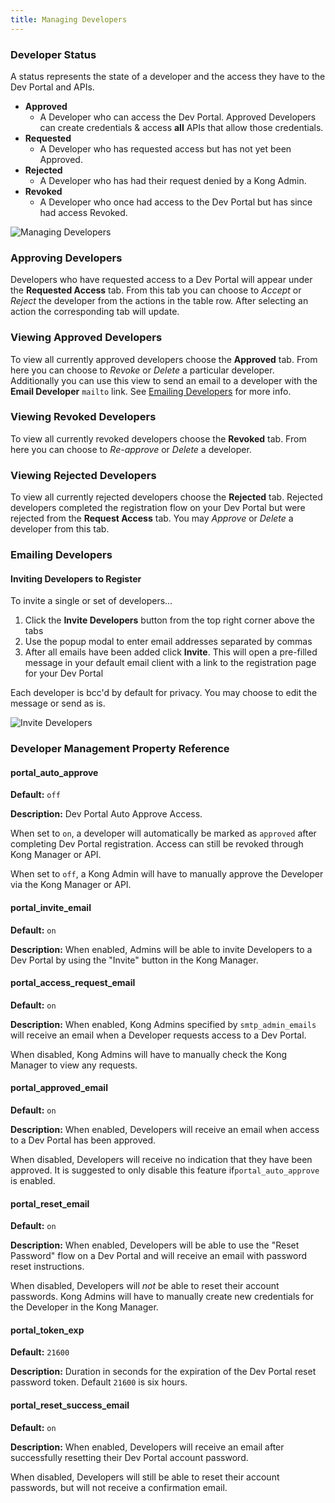 ```yaml
---
title: Managing Developers
---
```


### Developer Status

A status represents the state of a developer and the access they have to the Dev
 Portal and APIs.

* **Approved**
  * A Developer who can access the Dev Portal. Approved Developers can create 
  credentials &amp; access **all** APIs that allow those credentials.
* **Requested**
  * A Developer who has requested access but has not yet been Approved.
* **Rejected**
  * A Developer who has had their request denied by a Kong Admin.
* **Revoked**
  * A Developer who once had access to the Dev Portal but has since had access 
  Revoked.


![Managing Developers](https://konghq.com/wp-content/uploads/2018/05/gui-developer-tabs.png)

### Approving Developers

Developers who have requested access to a Dev Portal will appear under the 
**Requested Access** tab. From this tab you can choose to *Accept* or *Reject* 
the developer from the actions in the table row. After selecting an action the 
corresponding tab will update.


### Viewing Approved Developers

To view all currently approved developers choose the **Approved** tab. From here you can choose to *Revoke* or *Delete* a particular developer. Additionally you can use this view to send an email to a developer with the **Email Developer** `mailto` link. See [Emailing Developers](#emailing-developers) for more info.


### Viewing Revoked Developers

To view all currently revoked developers choose the **Revoked** tab. From here you can choose to *Re-approve* or *Delete* a developer.


### Viewing Rejected Developers

To view all currently rejected developers choose the **Rejected** tab. Rejected developers completed the registration flow on your Dev Portal but were rejected from the **Request Access** tab. You may *Approve* or *Delete* a developer from this tab.


### Emailing Developers

#### Inviting Developers to Register

To invite a single or set of developers...

1. Click the **Invite Developers** button from the top right corner above the tabs
2. Use the popup modal to enter email addresses separated by commas
3. After all emails have been added click **Invite**. This will open a pre-filled message in your default email client with a link to the registration page for your Dev Portal

Each developer is bcc'd by default for privacy. You may choose to edit the message or send as is.

![Invite Developers](https://konghq.com/wp-content/uploads/2018/05/invite-developers.png)


### Developer Management Property Reference


#### portal_auto_approve

**Default:** `off`

**Description:**
Dev Portal Auto Approve Access.

When set to `on`, a developer will automatically be marked as `approved` after 
completing Dev Portal registration. Access can still be revoked through 
Kong Manager or API.

When set to `off`, a Kong Admin will have to manually approve the Developer via
the Kong Manager or API.


#### portal_invite_email

**Default:** `on`

**Description:**
When enabled, Admins will be able to invite Developers to a Dev Portal by using
 the "Invite" button in the Kong Manager.


#### portal_access_request_email

**Default:** `on`

**Description:**
When enabled, Kong Admins specified by `smtp_admin_emails` will receive an email
 when a Developer requests access to a Dev Portal.

When disabled, Kong Admins will have to manually check the Kong Manager to view 
any requests.


#### portal_approved_email

**Default:** `on`

**Description:**
When enabled, Developers will receive an email when access to a Dev Portal has 
been approved.

When disabled, Developers will receive no indication that they have been 
approved. It is suggested to only disable this feature if`portal_auto_approve` 
is enabled.


#### portal_reset_email

**Default:** `on`

**Description:**
When enabled, Developers will be able to use the "Reset Password" flow on a Dev 
Portal and will receive an email with password reset instructions.

When disabled, Developers will *not* be able to reset their account passwords.
Kong Admins will have to manually create new credentials for the Developer in 
the Kong Manager.

#### portal_token_exp

**Default:** `21600`

**Description:**
Duration in seconds for the expiration of the Dev Portal reset password token. 
Default `21600` is six hours.


#### portal_reset_success_email

**Default:** `on`

**Description:**
When enabled, Developers will receive an email after successfully resetting their
 Dev Portal account password. 
 
When disabled, Developers will still be able to reset their account passwords, 
but will not receive a confirmation email.
